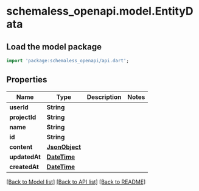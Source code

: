 # schemaless_openapi.model.EntityData

## Load the model package
```dart
import 'package:schemaless_openapi/api.dart';
```

## Properties
Name | Type | Description | Notes
------------ | ------------- | ------------- | -------------
**userId** | **String** |  | 
**projectId** | **String** |  | 
**name** | **String** |  | 
**id** | **String** |  | 
**content** | [**JsonObject**](.md) |  | 
**updatedAt** | [**DateTime**](DateTime.md) |  | 
**createdAt** | [**DateTime**](DateTime.md) |  | 

[[Back to Model list]](../README.md#documentation-for-models) [[Back to API list]](../README.md#documentation-for-api-endpoints) [[Back to README]](../README.md)


